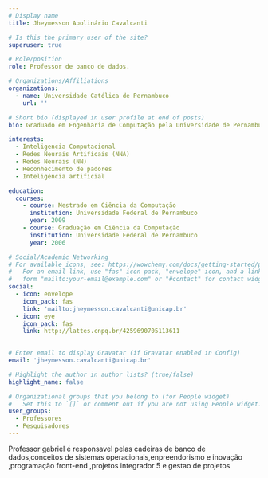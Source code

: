 ```yaml
---
# Display name
title: Jheymesson Apolinário Cavalcanti

# Is this the primary user of the site?
superuser: true

# Role/position
role: Professor de banco de dados.

# Organizations/Affiliations
organizations:
  - name: Universidade Católica de Pernambuco
    url: ''

# Short bio (displayed in user profile at end of posts)
bio: Graduado em Engenharia de Computação pela Universidade de Pernambuco (UPE), usando C, Java e Phyton como as principais linguagens de programação do curso, com foco em Inteligência Artificial, mais especificamente Redes Neurais Artificiais (RNA). Mestrado concluído na Universidade de Pernambuco (UPE), pelo Programa de Pós-Graduação em Engenharia de Computação (PPGEC), com foco em Inteligência Computacional e Reconhecimento de padrões, priorizando aplicações de RNAs para soluções de problemas de regressão usando o matlab, R e o Keras como Ferramentas. Atualmente doutorando em Inteligência artificial com foco em seleção dinâmica para ensembles de regressores

interests:
  - Inteligencia Computacional
  - Redes Neurais Artificais (NNA)
  - Redes Neurais (NN)
  - Reconhecimento de padores
  - Inteligência artificial

education:
  courses:
    - course: Mestrado em Ciência da Computação
      institution: Universidade Federal de Pernambuco
      year: 2009
    - course: Graduação em Ciência da Computação
      institution: Universidade Federal de Pernambuco
      year: 2006

# Social/Academic Networking
# For available icons, see: https://wowchemy.com/docs/getting-started/page-builder/#icons
#   For an email link, use "fas" icon pack, "envelope" icon, and a link in the
#   form "mailto:your-email@example.com" or "#contact" for contact widget.
social:
  - icon: envelope
    icon_pack: fas
    link: 'mailto:jheymesson.cavalcanti@unicap.br'
  - icon: eye
    icon_pack: fas
    link: http://lattes.cnpq.br/4259690705113611
 

# Enter email to display Gravatar (if Gravatar enabled in Config)
email: 'jheymesson.cavalcanti@unicap.br'

# Highlight the author in author lists? (true/false)
highlight_name: false

# Organizational groups that you belong to (for People widget)
#   Set this to `[]` or comment out if you are not using People widget.
user_groups:
  - Professores
  - Pesquisadores
---
```

 Professor gabriel é responsavel pelas cadeiras de banco de dados,conceitos de sistemas operacionais,enpreendorismo e inovação ,programação front-end ,projetos integrador 5 e gestao de projetos 
